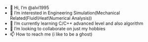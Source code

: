 - 👋 Hi, I’m @alvi1995
- 👀 I’m interested in Engineering Simulation(Mechanical Related(Fluid\Heat\Numerical Analysis))
- 🌱 I’m currently learning C/C++ advanced level and also algorithm
- 💞️ I’m looking to collaborate on just my hobbies
- 📫 How to reach me (i like to be a ghost)

<!---
alvi1995/alvi1995 is a ✨ special ✨ repository because its `README.md` (this file) appears on your GitHub profile.
You can click the Preview link to take a look at your changes.
--->
